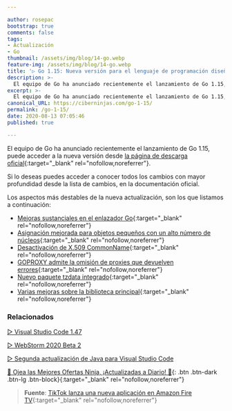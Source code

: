 ```yaml
---

author: rosepac
bootstrap: true
comments: false
tags:
- Actualización
- Go
thumbnail: /assets/img/blog/14-go.webp
feature-img: /assets/img/blog/14-go.webp
title: '▷ Go 1.15: Nueva versión para el lenguaje de programación diseñado por Google'
description: >-
  El equipo de Go ha anunciado recientemente el lanzamiento de Go 1.15, puede acceder a la nueva versión desde [la página de descarga oficial.
excerpt: >-
  El equipo de Go ha anunciado recientemente el lanzamiento de Go 1.15, puede acceder a la nueva versión desde [la página de descarga oficial.
canonical_URL: https://ciberninjas.com/go-1-15/
permalink: /go-1-15/
date: 2020-08-13 07:05:46
published: true

---
```


El equipo de Go ha anunciado recientemente el lanzamiento de Go 1.15, puede acceder a la nueva versión desde [la página de descarga oficial](https://golang.org/dl/){:target="_blank" rel="nofollow,noreferrer"}.

Si lo deseas puedes acceder a conocer todos los cambios con mayor profundidad desde la lista de cambios, en la documentación oficial.

Los aspectos más destables de la nueva actualización, son los que listamos a continuación:

- [Mejoras sustanciales en el enlazador Go](https://golang.org/doc/go1.15#linker){:target="_blank" rel="nofollow,noreferrer"}
- [Asignación mejorada para objetos pequeños con un alto número de núcleos](https://golang.org/doc/go1.15#runtime){:target="_blank" rel="nofollow,noreferrer"}
- [Desactivación de X.509 CommonName](https://golang.org/doc/go1.15#commonname){:target="_blank" rel="nofollow,noreferrer"}
- [GOPROXY admite la omisión de proxies que devuelven errores](https://golang.org/doc/go1.15#go-command){:target="_blank" rel="nofollow,noreferrer"}
- [Nuevo paquete tzdata integrado](https://golang.org/doc/go1.15#time/tzdata){:target="_blank" rel="nofollow,noreferrer"}
- [Varias mejoras sobre la biblioteca principal](https://golang.org/doc/go1.15#library){:target="_blank" rel="nofollow,noreferrer"}

### Relacionados

[▷ Visual Studio Code 1.47](https://ciberninjas.com/visual-studio-code-1-47/)

[▷ WebStorm 2020 Beta 2](https://ciberninjas.com/webstorm-2020-2/)

[▷ Segunda actualización de Java para Visual Studio Code](https://ciberninjas.com/actualidad-java-visual-studio/)

[🎁 Ojea las Mejores Ofertas Ninja, ¡Actualizadas a Diario! 🛒](https://www.amazon.es/shop/cibercursos){: .btn .btn-dark .btn-lg .btn-block}{:target="_blank" rel="nofollow,noreferrer"}

> **Fuente**: [TikTok lanza una nueva aplicación en Amazon Fire TV](https://www.theverge.com/2020/8/6/21357300/tiktok-amazon-fire-tv-app-launch-free-tv-mobile){:target="_blank" rel="nofollow,noreferrer"}